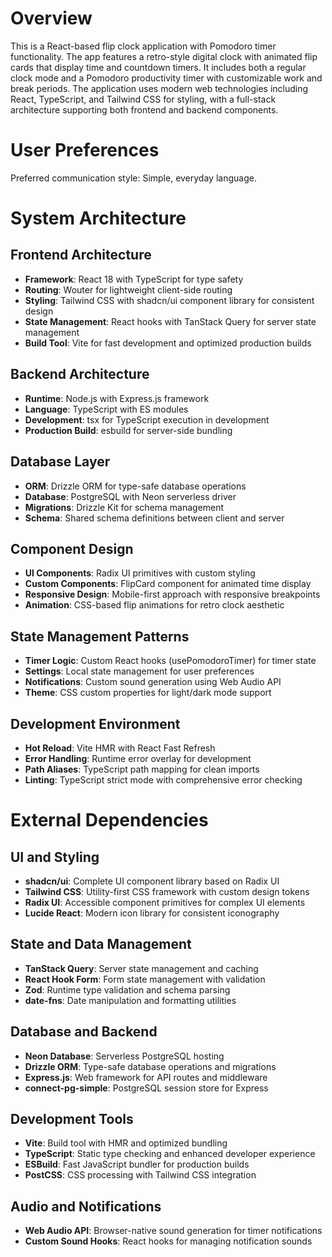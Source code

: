 # Overview

This is a React-based flip clock application with Pomodoro timer functionality. The app features a retro-style digital clock with animated flip cards that display time and countdown timers. It includes both a regular clock mode and a Pomodoro productivity timer with customizable work and break periods. The application uses modern web technologies including React, TypeScript, and Tailwind CSS for styling, with a full-stack architecture supporting both frontend and backend components.

# User Preferences

Preferred communication style: Simple, everyday language.

# System Architecture

## Frontend Architecture
- **Framework**: React 18 with TypeScript for type safety
- **Routing**: Wouter for lightweight client-side routing
- **Styling**: Tailwind CSS with shadcn/ui component library for consistent design
- **State Management**: React hooks with TanStack Query for server state management
- **Build Tool**: Vite for fast development and optimized production builds

## Backend Architecture
- **Runtime**: Node.js with Express.js framework
- **Language**: TypeScript with ES modules
- **Development**: tsx for TypeScript execution in development
- **Production Build**: esbuild for server-side bundling

## Database Layer
- **ORM**: Drizzle ORM for type-safe database operations
- **Database**: PostgreSQL with Neon serverless driver
- **Migrations**: Drizzle Kit for schema management
- **Schema**: Shared schema definitions between client and server

## Component Design
- **UI Components**: Radix UI primitives with custom styling
- **Custom Components**: FlipCard component for animated time display
- **Responsive Design**: Mobile-first approach with responsive breakpoints
- **Animation**: CSS-based flip animations for retro clock aesthetic

## State Management Patterns
- **Timer Logic**: Custom React hooks (usePomodoroTimer) for timer state
- **Settings**: Local state management for user preferences
- **Notifications**: Custom sound generation using Web Audio API
- **Theme**: CSS custom properties for light/dark mode support

## Development Environment
- **Hot Reload**: Vite HMR with React Fast Refresh
- **Error Handling**: Runtime error overlay for development
- **Path Aliases**: TypeScript path mapping for clean imports
- **Linting**: TypeScript strict mode with comprehensive error checking

# External Dependencies

## UI and Styling
- **shadcn/ui**: Complete UI component library based on Radix UI
- **Tailwind CSS**: Utility-first CSS framework with custom design tokens
- **Radix UI**: Accessible component primitives for complex UI elements
- **Lucide React**: Modern icon library for consistent iconography

## State and Data Management
- **TanStack Query**: Server state management and caching
- **React Hook Form**: Form state management with validation
- **Zod**: Runtime type validation and schema parsing
- **date-fns**: Date manipulation and formatting utilities

## Database and Backend
- **Neon Database**: Serverless PostgreSQL hosting
- **Drizzle ORM**: Type-safe database operations and migrations
- **Express.js**: Web framework for API routes and middleware
- **connect-pg-simple**: PostgreSQL session store for Express

## Development Tools
- **Vite**: Build tool with HMR and optimized bundling
- **TypeScript**: Static type checking and enhanced developer experience
- **ESBuild**: Fast JavaScript bundler for production builds
- **PostCSS**: CSS processing with Tailwind CSS integration

## Audio and Notifications
- **Web Audio API**: Browser-native sound generation for timer notifications
- **Custom Sound Hooks**: React hooks for managing notification sounds